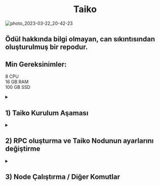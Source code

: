 <h1 align="center"> Taiko </h1>

![photo_2023-03-22_20-42-23](https://user-images.githubusercontent.com/76253089/227009924-94c54223-e7fb-4844-a9f2-00f95c400942.jpg)


## Ödül hakkında bilgi olmayan, can sıkıntısından oluşturulmuş bir repodur.

## Min Gereksinimler:

8 CPU  <br>
16 GB RAM <br>
100 GB SSD <br>

<details>

<summary> 
<h2> 1) Taiko Kurulum Aşaması 
</summary> </h2>

## Kurulum:
* Komutları tek tek girin.

```
sudo apt update 
```
```
sudo apt upgrade
```
```
apt install docker-compose
```
```
sudo apt-get update && sudo apt install jq && sudo apt install apt-transport-https ca-certificates curl software-properties-common -y && curl -fsSL https://download.docker.com/linux/ubuntu/gpg | sudo apt-key add - && sudo add-apt-repository "deb [arch=amd64] https://download.docker.com/linux/ubuntu focal stable" && sudo apt-get install docker-ce docker-ce-cli containerd.io docker-compose-plugin && sudo apt-get install docker-compose-plugin
```

## Klonluyoruz repoyu
```
git clone https://github.com/taikoxyz/simple-taiko-node.git
cd simple-taiko-node
```
## Ayrı screende çalıştıracağız:
```
screen -S taiko
```
</details>

<details>

<summary> 
<h2> 2) RPC oluşturma ve Taiko Nodunun ayarlarını değiştirme 
</summary> </h2>

## İçine girip düzenlemeler yapıyoruz:
```
cp .env.sample .env
nano .env
```
## Bu kısıma devam etmeden önce sıfırdan metamask aç ve Api key al : [link](https://dashboard.alchemy.com/)
* Fotoğraftaki işaretlediğim yerleri takip edin. 

![image](https://user-images.githubusercontent.com/76253089/227012383-fde014d1-93a5-44a9-92d0-927a565dfbb6.png)
* İşaretlediğim yere basın ve olusturudugunuz endpointin bilgilerine erişin

![image](https://user-images.githubusercontent.com/76253089/227012695-a11a9ceb-954f-40d9-971e-3e833563a10e.png)
* Altta istenilen yerleri buradaki bilgilerini girmeniz gerekiyor.

![image](https://user-images.githubusercontent.com/76253089/227012057-33d5cf2a-a028-423b-baed-44bb22793081.png)

## Yukarıdaki komutları girince açılacak ekran görselde ki gibi.

* Açıldıktan sonra yön tuşları ile en alta geliyoruz.
* `L1_ENDPOINT_HTTP= 'Bu kısıma Alchemyden aldığınız HTTPS adresini yazıyorsunuz'
* `L1_ENDPOINT_WS= 'Bu kısıma Alchemyden aldığınız WSS adresini yazıyorsunuz'
*  L1_PROVER_PRIVATE_KEY= 'Bu kısıma Metamask Private keyinizi yapıştırıyorsunuz' 
* `ENABLE_PROPOSER` kısmını `true` yapıyoruz
* sonra CTRL + X + Y ile çıkıyoruz.

![image](https://user-images.githubusercontent.com/76253089/227011508-2772d933-500d-44c0-a7b4-8749c358f32a.png)

* Metamasktan 3 noktaya tıklayınca hesap bilgileri kısmında olacak burası:
![image](https://user-images.githubusercontent.com/101149671/212497188-e5480587-9872-4c0f-abf0-4f6b24839396.png)

</details>

<details>

<summary> 
<h2> 3) Node Çalıştırma / Diğer Komutlar
</summary> </h2>

## Node'u çalıştırın:
```
docker compose up
```
## Node'unuz çalışıyor kolay gelsin:

![image](https://user-images.githubusercontent.com/76253089/227013461-29711ddd-47ec-49fd-a881-2538aaa9062a.png)





